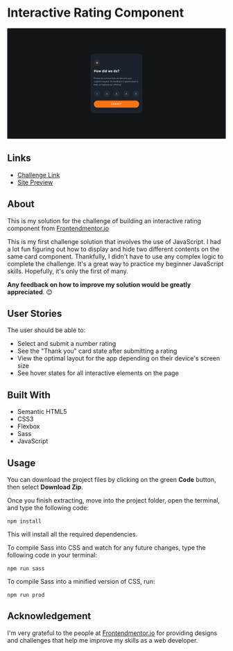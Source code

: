 # Interactive Rating Component
![](./images/solution-screenshot.png)
## Links
- [Challenge Link](https://www.frontendmentor.io/challenges/interactive-rating-component-koxpeBUmI)
- [Site Preview](https://robinjmm-rating-component.netlify.app/)

## About
This is my solution for the challenge of building an interactive rating component from [Frontendmentor.io](https://www.frontendmentor.io)

This is my first challenge solution that involves the use of JavaScript. I had a lot fun figuring out how to display and hide two different contents on the same card component. Thankfully, I didn't have to use any complex logic to complete the challenge. It's a great way to practice my beginner JavaScript skills. Hopefully, it's only the first of many.

**Any feedback on how to improve my solution would be greatly appreciated**. 😊
## User Stories
The user should be able to:
- Select and submit a number rating
- See the "Thank you" card state after submitting a rating
- View the optimal layout for the app depending on their device's screen size
- See hover states for all interactive elements on the page

## Built With
- Semantic HTML5
- CSS3
- Flexbox
- Sass
- JavaScript

## Usage
You can download the project files by clicking on the green **Code** button, then select **Download Zip**.

Once you finish extracting, move into the project folder, open the terminal, and type the following code:

```
npm install
```

This will install all the required dependencies.

To compile Sass into CSS and watch for any future changes, type the following code in your terminal:


```
npm run sass
```

To compile Sass into a minified version of CSS, run:

```
npm run prod
```

## Acknowledgement
I'm very grateful to the people at [Frontendmentor.io](https://frontendmentor.io) for providing designs and challenges that help me improve my skills as a web developer.